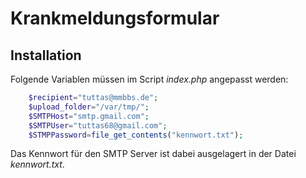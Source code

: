 # Krankmeldungsformular
## Installation
Folgende Variablen müssen im Script *index.php* angepasst werden:

```php
    $recipient="tuttas@mmbbs.de";
    $upload_folder="/var/tmp/";
    $SMTPHost="smtp.gmail.com";
    $SMTPUser="tuttas68@gmail.com";
    $STMPPassword=file_get_contents("kennwort.txt");
```

Das Kennwort für den SMTP Server ist dabei ausgelagert in der Datei *kennwort.txt*.